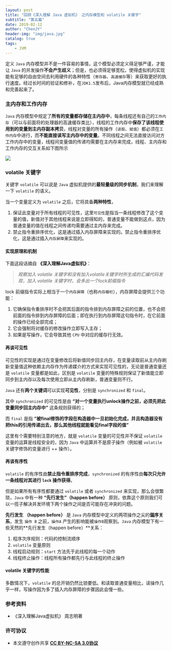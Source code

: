 ```yaml
---
layout: post
title: "回顾《深入理解 Java 虚拟机》 之内存模型和 volatile 关键字"
subtitle: "第五篇"
date: 2019-02-12
author: "ChenJY"
header-img: "img/java.jpg"
catalog: true
tags: 
    - JVM
---
```


定义 `Java` 内存模型并不是一件容易的事情，这个模型必须定义得足够严谨，才能让 `Java` 的并发操作**不会产生歧义**；但是，也必须得足够宽松，使得虚拟机的实现能有足够的自由空间去利用硬件的各种特性（`寄存器`、`高速缓存`等）来获取更好的执行速度。经过长时间的验证和修补，在`JDK1.5`发布后，Java内存模型就已经成熟和完善起来了。

### 主内存和工作内存

`Java` 内存模型中规定了**所有的变量都存储在主内存中**，每条线程还有自己的`工作内存`（可以与前面将的处理器的高速缓存类比），线程的工作内存中**保存了该线程使用到的变量到主内存副本拷贝**，线程对变量的所有操作（`读取`、`赋值`）都必须在`工作内存`中进行，而**不能直接读写主内存中的变量**。不同线程之间无法直接访问对方工作内存中的变量，线程间变量值的传递均需要在主内存来完成，线程、主内存和工作内存的交互关系如下图所示

![](https://s2.ax1x.com/2019/02/12/kwTpOf.png)

### volatile 关键字

关键字 `volatile` 可以说是 `Java` 虚拟机提供的**最轻量级的同步机制**，我们来理解一下 `volatile` 的语义。

当一个变量定义为 `volatile` 之后，它将具备**两种特性**，

 1. 保证此变量对于所有线程的可见性，这里`可见性`是指当一条线程修改了这个变量的值，新值对于其他线程来说是立即得知的，普通变量不能做到这点，因为普通变量的值在线程之间传递均需要通过主内存来完成。
 2. 禁止指令重排序优化，这是通过插入内存屏障来实现的。禁止指令重排序优化，这是通过插入`内存屏障`来实现的。

#### 实现原理和机制

下面这段话摘自 **《深入理解Java虚拟机》**：

> *观察加入 volatile 关键字和没有加入volatile关键字时所生成的汇编代码发现，加入 volatile 关键字时，会多出一个lock前缀指令*

lock 前缀指令实际上相当于一个`内存屏障`（也称`内存栅栏`），内存屏障会提供三个功能：

1. 它确保指令重排序时不会把其后面的指令排到内存屏障之前的位置，也不会把前面的指令排到内存屏障的后面；即在执行到内存屏障这句指令时，在它前面的操作已经全部完成；
2. 它会强制将对缓存的修改操作立即写入主存；
3. 如果是写操作，它会导致其他 `CPU` 中对应的缓存行无效。

#### 再谈可见性

可见性的实现是通过在变量修改后将新值同步回主内存，在变量读取前从主内存刷新变量值这种依赖主内存作为传递媒介的方式来实现可见性的，无论是普通变量还是 `volatile` 变量都是如此，区别是 `volatile` 变量的特殊规则保证了新值能立即同步到主内存以及每次使用立即从主内存刷新，普通变量则不行。

`Java` 还有**两个关键词**可以实现**可见性**，分别是 `synchronized` 和 `final`。

其中 `synchronized` 的可见性是由 **“对一个变量执行unlock操作之前，必须先把此变量同步回主内存中”** 这条规则获得的；

而 `final` 是指 **“被final修饰的字段在构造器中一旦初始化完成，并且构造器没有把this的引用传递出去，那么其他线程就能看见final字段的值”**

这里有个需要特别注意的地方，就是 `volatile` 变量的可见性并不保证 `volatile` 变量的运算是线程安全的，因为 `Java` 中运算并不是原子操作（例如被 `volatile` 关键字修饰的变量进行 ++ 操作）。

#### 再谈有序性

`volatile` 的有序性由**禁止指令重排序完成**，`synchronized` 的有序性由**每次只允许一条线程对其进行 `lock` 操作获得**。

但是如果所有有序性都要通过 `volatile` 或者 `synchronized` 来实现，那么会很繁琐，`Java` 中有一种 **“先行发生”（happen before）** 原则，依靠这个原则我们可以一揽子解决并发环境下两个操作之间是否可能存在冲突的问题。

**先行发生 （happen before）** 是 `Java` 内存模型中定义的两项操作之尖的**偏序关系**，发生 `操作 B` 之前，`操作A` 产生的影响能被`操作B`观察到。`Java` 内存模型下有一些天然的**先行发生（happen before）**关系：

 1. 程序次序规则：代码的控制流顺序
 2. `volatile` 变量原则
 3. 线程启动规则：`start` 方法先于此线程的每一个动作
 4. 线程终止操作：线程所有操作都先行与此线程的终止操作

#### volatile 关键字的性能

多数情况下，`volatile` 的总开销仍然比锁要低。和读取普通变量相比，读操作几乎一样，写操作因为多了插入内存屏障的步骤因此会慢一些。

### 参考资料

- 《深入理解Java虚拟机》 周志明著

### 许可协议

- 本文遵守创作共享 <a href="https://creativecommons.org/licenses/by-nc-sa/3.0/cn/" target="_blank"><b>CC BY-NC-SA 3.0协议</b></a>